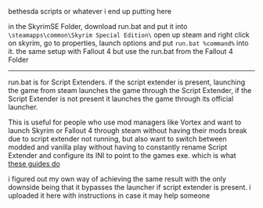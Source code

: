 bethesda scripts or whatever i end up putting here

in the SkyrimSE Folder, download run.bat and put it into `\steamapps\common\Skyrim Special Edition\`
open up steam and right click on skyrim, go to properties, launch options and put `run.bat %command%` into it.
the same setup with Fallout 4 but use the run.bat from the Fallout 4 Folder

---------------

run.bat is for Script Extenders. if the script extender is present, launching the game from steam launches the game through the Script Extender, if the Script Extender is not present it launches the game through its official launcher.

This is useful for people who use mod managers like Vortex and want to launch Skyrim or Fallout 4 through steam without having their mods break due to script extender not running, but also want to switch between modded and vanilla play without having to constantly rename Script Extender and configure its INI to point to the games exe. which is what [these guides do](https://steamcommunity.com/sharedfiles/filedetails/?id=1291557988)

i figured out my own way of achieving the same result with the only downside being that it bypasses the launcher if script extender is present. i uploaded it here with instructions in case it may help someone

